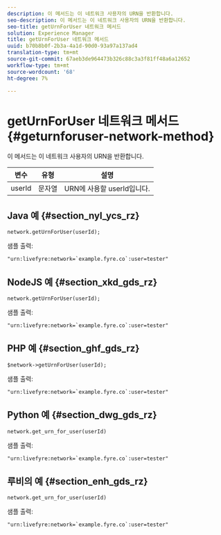 ```yaml
---
description: 이 메서드는 이 네트워크 사용자의 URN을 반환합니다.
seo-description: 이 메서드는 이 네트워크 사용자의 URN을 반환합니다.
seo-title: getUrnForUser 네트워크 메서드
solution: Experience Manager
title: getUrnForUser 네트워크 메서드
uuid: b70b8b0f-2b3a-4a1d-90d0-93a97a137ad4
translation-type: tm+mt
source-git-commit: 67aeb3de964473b326c88c3a3f81ff48a6a12652
workflow-type: tm+mt
source-wordcount: '68'
ht-degree: 7%

---
```



# getUrnForUser 네트워크 메서드{#geturnforuser-network-method}

이 메서드는 이 네트워크 사용자의 URN을 반환합니다.

| 변수 | 유형 | 설명 |
|--- |--- |--- |
| userId | 문자열 | URN에 사용할 userId입니다. |

## Java 예 {#section_nyl_ycs_rz}

```
network.getUrnForUser(userId);
```

샘플 출력:

```
"urn:livefyre:network=`example.fyre.co`:user=tester" 
```

## NodeJS 예 {#section_xkd_gds_rz}

```
network.getUrnForUser(userId);
```

샘플 출력:

```
"urn:livefyre:network=`example.fyre.co`:user=tester" 
```

## PHP 예 {#section_ghf_gds_rz}

```
$network->getUrnForUser(userId); 
```

샘플 출력:

```
"urn:livefyre:network=`example.fyre.co`:user=tester" 
```

## Python 예 {#section_dwg_gds_rz}

```
network.get_urn_for_user(userId) 
```

샘플 출력:

```
"urn:livefyre:network=`example.fyre.co`:user=tester" 
```

## 루비의 예 {#section_enh_gds_rz}

```
network.get_urn_for_user(userId) 
```

샘플 출력:

```
"urn:livefyre:network=`example.fyre.co`:user=tester" 
```
